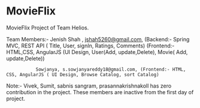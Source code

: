 # MovieFlix

MovieFlix Project of Team Helios.

Team Members:- Jenish Shah , jshah5260@gmail.com, (Backend:- Spring MVC, REST API ( Title, User, signIn, Ratings, Comments)
                                                  (Frontend:- HTML,CSS, AngularJS (UI Design, User(Add, update,Delete), Movie( Add, update,Delete))
                                                  
               Sowjanya, s.sowjanyareddy18@gmail.com, (Frontend:- HTML, CSS, AngularJS ( UI Design, Browse Catalog, sort Catalog)
               
Note:- Vivek, Sumit, sabnis sangram, prasannakrishnakoll has zero contribution in the project. These members are inactive from the first day of project.
